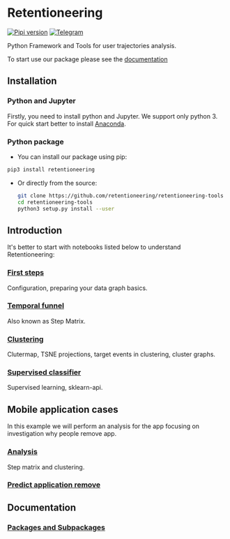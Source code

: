 # Retentioneering

[![Pipi version](https://img.shields.io/badge/-pypi_v1.0.6-blue)](https://pypi.org/project/retentioneering/)
[![Telegram](https://img.shields.io/badge/channel-on%20telegram-blue)](https://t.me/retentioneering_meetups)

Python Framework and Tools for user trajectories analysis.

To start use our package please see the [documentation](https://retentioneering.github.io/retentioneering-tools/)

## Installation

### Python and Jupyter

Firstly, you need to install python and Jupyter.
We support only python 3.
For quick start better to install [Anaconda](https://www.anaconda.com/).

### Python package

- You can install our package using pip:

```bash
pip3 install retentioneering
```

- Or directly from the source:

    ```bash
    git clone https://github.com/retentioneering/retentioneering-tools
    cd retentioneering-tools
    python3 setup.py install --user
    ```

## Introduction
It's better to start with notebooks listed below to understand Retentioneering:

### [First steps](https://retentioneering.github.io/retentioneering-tools/_build/html/early_steps.html#first-steps)
Configuration, preparing your data graph basics.

### [Temporal funnel](https://retentioneering.github.io/retentioneering-tools/_build/html/early_steps.html#temporal-funnel)
Also known as Step Matrix.

### [Clustering](https://retentioneering.github.io/retentioneering-tools/_build/html/early_steps.html#clustering)
Clutermap, TSNE projections, target events in clustering, cluster graphs.

### [Supervised classifier](https://retentioneering.github.io/retentioneering-tools/_build/html/early_steps.html#supervised-classifier)
Supervised learning, sklearn-api.

## Mobile application cases
In this example we will perform an analysis for the app focusing on investigation why people remove app.

### [Analysis](https://retentioneering.github.io/retentioneering-tools/_build/html/mobile-app-case.html#analysis)
Step matrix and clustering.
### [Predict application remove](https://retentioneering.github.io/retentioneering-tools/_build/html/mobile-app-case.html#predict-app-remove)

## Documentation
### [Packages and Subpackages](https://retentioneering.github.io/retentioneering-tools/_build/html/retentioneering.html)
